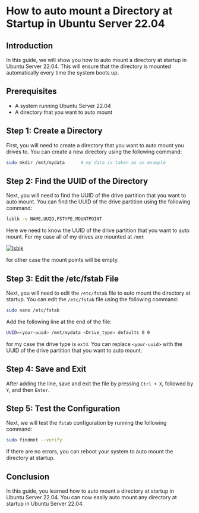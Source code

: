 # How to auto mount a Directory at Startup in Ubuntu Server 22.04

## Introduction

In this guide, we will show you how to auto mount a directory at startup in Ubuntu Server 22.04. This will ensure that the directory is mounted automatically every time the system boots up.

## Prerequisites

- A system running Ubuntu Server 22.04
- A directory that you want to auto mount

## Step 1: Create a Directory

First, you will need to create a directory that you want to auto mount you drives to. You can create a new directory using the following command:

```bash
sudo mkdir /mnt/mydata      # my data is taken as an example
```

## Step 2: Find the UUID of the Directory

Next, you will need to find the UUID of the drive partition that you want to auto mount. You can find the UUID of the drive partition using the following command:

```bash
lsblk -o NAME,UUID,FSTYPE,MOUNTPOINT
```

Here we need to know the UUID of the drive partition that you want to auto mount. For my case all of my drives are mounted at `/mnt`

[![lsblk](/public/images/lsblk-output.png)](/public/images/lsblk-output.png)

for other case the mount points will be empty.

## Step 3: Edit the /etc/fstab File

Next, you will need to edit the `/etc/fstab` file to auto mount the directory at startup. You can edit the `/etc/fstab` file using the following command:

```bash
sudo nano /etc/fstab
```

Add the following line at the end of the file:

```bash
UUID=<your-uuid> /mnt/mydata <Drive_type> defaults 0 0
```

for my case the drive type is `ext4`. You can replace `<your-uuid>` with the UUID of the drive partition that you want to auto mount.

## Step 4: Save and Exit

After adding the line, save and exit the file by pressing `Ctrl + X`, followed by `Y`, and then `Enter`.

## Step 5: Test the Configuration

Next, we will test the `fstab` configuration by running the following command:

```bash
sudo findmnt --verify
```

If there are no errors, you can reboot your system to auto mount the directory at startup.

## Conclusion

In this guide, you learned how to auto mount a directory at startup in Ubuntu Server 22.04. You can now easily auto mount any directory at startup in Ubuntu Server 22.04.
